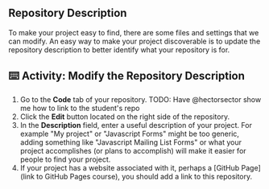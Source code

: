 ## Repository Description

To make your project easy to find, there are some files and settings that we can modify. An easy way to make your project discoverable is to update the repository description to better identify what your repository is for.

## :keyboard: Activity: Modify the Repository Description

1. Go to the **Code** tab of your repository.
TODO: Have @hectorsector show me how to link to the student's repo
1. Click the **Edit** button located on the right side of the repository. 
1. In the **Description** field, enter a useful description of your project. For example "My project" or "Javascript Forms" might be too generic, adding something like "Javascript Mailing List Forms" or what your project accomplishes (or plans to accomplish) will make it easier for people to find your project.
1. If your project has a website associated with it, perhaps a [GitHub Page](link to GitHub Pages course), you should add a link to this repository. 